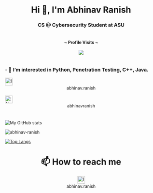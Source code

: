 
<h1 align="center">Hi 👋, I'm Abhinav Ranish</h1>
<h3 align="center">CS @ Cybersecurity Student at ASU</h3>
<h1></h1>

<p align="center">
  <b>~ Profile Visits ~</b><br><br>
  <img src="https://profile-counter.glitch.me/abhinav-ranish/count.svg" />
</p>

<h1></h1>

###  - 👀 I’m interested in Python, Penetration Testing, C++, Java.
<div style="position:relative;text-align:center;text-decoration:none;">
  <a href="https://www.instagram.com/abhinav.ranish/" style="text-decoration:none;">
    <img src="https://github.com/gauravghongde/social-icons/blob/master/SVG/White/Instagram_white.svg?raw=true" alt="Instagram" width="25" height="25" style="display:block;margin-right:10px;">
    <p1 style="display:block;">abhinav.ranish</p1>
  </a>
</div>

<br>

<div style="position:relative;text-align:center;text-decoration:none;">
  <a href="https://www.linkedin.com/in/abhinavranish/" style="text-decoration:none;">
    <img src="https://github.com/gauravghongde/social-icons/blob/master/SVG/White/LinkedIN_white.svg?raw=true" alt="LinkedIn" width="25" height="25" style="display:block;margin-right:10px;">
    <p1 style="display:block;">abhinavranish</p1>
  </a>
</div>
<h1></h1>


![My GitHub stats](https://github-readme-stats.vercel.app/api?username=Abhinav-ranish&count_private=true&bg_color=30,e96443,904e95&title_color=fff&text_color=fff)

<p><img align="center" src="https://github-readme-streak-stats.herokuapp.com/?user=abhinav-ranish&theme=dark" alt="abhinav-ranish" /></p>

[![Top Langs](https://github-readme-stats.vercel.app/api/top-langs/?username=Abhinav-ranish&layout=compact&theme=radical&size_weight=0.1&count_weight=0.9&exclude_repo=Internship-Website)](https://github.com/Abhinav-ranish)

<h1></h1>
<h1 align="center">📫 How to reach me </h1>
<p align="center">
  <img src="https://github.com/gauravghongde/social-icons/blob/master/SVG/Color/Instagram.svg?raw=true" alt="Instagram" width="25" height="25">
  <br>abhinav.ranish
</p>


<!---
Abhinav-ranish/Abhinav-ranish is a ✨ special ✨ repository because its `README.md` (this file) appears on your GitHub profile.
You can click the Preview link to take a look at your changes.
--->
